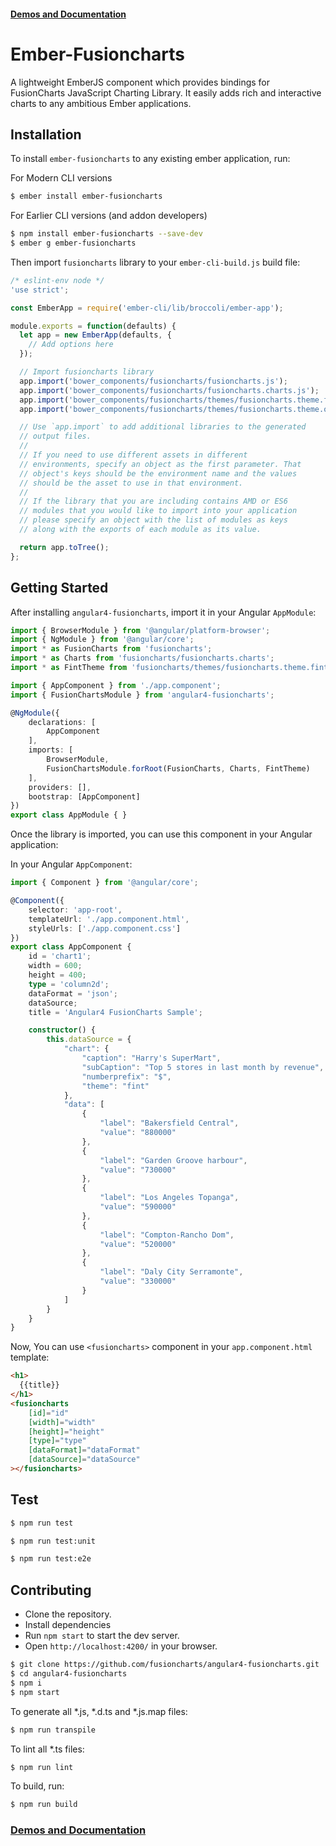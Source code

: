 
#### [Demos and Documentation](https://fusioncharts.github.io/ember-fusioncharts/)

# Ember-Fusioncharts

A lightweight EmberJS component which provides bindings for FusionCharts JavaScript Charting Library. It easily adds rich and interactive charts to any ambitious Ember applications.

## Installation

To install `ember-fusioncharts` to any existing ember application, run:

For Modern CLI versions

```bash
$ ember install ember-fusioncharts
```

For Earlier CLI versions (and addon developers)

```bash
$ npm install ember-fusioncharts --save-dev
$ ember g ember-fusioncharts
```

Then import `fusioncharts` library to your `ember-cli-build.js` build file:

```javascript
/* eslint-env node */
'use strict';

const EmberApp = require('ember-cli/lib/broccoli/ember-app');

module.exports = function(defaults) {
  let app = new EmberApp(defaults, {
    // Add options here
  });

  // Import fusioncharts library
  app.import('bower_components/fusioncharts/fusioncharts.js');
  app.import('bower_components/fusioncharts/fusioncharts.charts.js');
  app.import('bower_components/fusioncharts/themes/fusioncharts.theme.fint.js');
  app.import('bower_components/fusioncharts/themes/fusioncharts.theme.ocean.js');

  // Use `app.import` to add additional libraries to the generated
  // output files.
  //
  // If you need to use different assets in different
  // environments, specify an object as the first parameter. That
  // object's keys should be the environment name and the values
  // should be the asset to use in that environment.
  //
  // If the library that you are including contains AMD or ES6
  // modules that you would like to import into your application
  // please specify an object with the list of modules as keys
  // along with the exports of each module as its value.

  return app.toTree();
};

```

## Getting Started

After installing `angular4-fusioncharts`, import it in your Angular `AppModule`:

```typescript
import { BrowserModule } from '@angular/platform-browser';
import { NgModule } from '@angular/core';
import * as FusionCharts from 'fusioncharts';
import * as Charts from 'fusioncharts/fusioncharts.charts';
import * as FintTheme from 'fusioncharts/themes/fusioncharts.theme.fint';

import { AppComponent } from './app.component';
import { FusionChartsModule } from 'angular4-fusioncharts';

@NgModule({
    declarations: [
        AppComponent
    ],
    imports: [
        BrowserModule,
        FusionChartsModule.forRoot(FusionCharts, Charts, FintTheme)
    ],
    providers: [],
    bootstrap: [AppComponent]
})
export class AppModule { }
```

Once the library is imported, you can use this component in your Angular application:

In your Angular `AppComponent`:

```typescript
import { Component } from '@angular/core';

@Component({
    selector: 'app-root',
    templateUrl: './app.component.html',
    styleUrls: ['./app.component.css']
})
export class AppComponent {
    id = 'chart1';
    width = 600;
    height = 400;
    type = 'column2d';
    dataFormat = 'json';
    dataSource;
    title = 'Angular4 FusionCharts Sample';

    constructor() {
        this.dataSource = {
            "chart": {
                "caption": "Harry's SuperMart",
                "subCaption": "Top 5 stores in last month by revenue",
                "numberprefix": "$",
                "theme": "fint"
            },
            "data": [
                {
                    "label": "Bakersfield Central",
                    "value": "880000"
                },
                {
                    "label": "Garden Groove harbour",
                    "value": "730000"
                },
                {
                    "label": "Los Angeles Topanga",
                    "value": "590000"
                },
                {
                    "label": "Compton-Rancho Dom",
                    "value": "520000"
                },
                {
                    "label": "Daly City Serramonte",
                    "value": "330000"
                }
            ]
        }
    }
}
```

Now, You can use `<fusioncharts>` component in your `app.component.html` template:

```html
<h1>
  {{title}}
</h1>
<fusioncharts
    [id]="id"
    [width]="width"
    [height]="height"
    [type]="type"
    [dataFormat]="dataFormat"
    [dataSource]="dataSource"
></fusioncharts>
```

## Test

```sh
$ npm run test

$ npm run test:unit

$ npm run test:e2e
```

## Contributing

* Clone the repository.
* Install dependencies
* Run `npm start` to start the dev server.
* Open `http://localhost:4200/` in your browser.

```sh
$ git clone https://github.com/fusioncharts/angular4-fusioncharts.git
$ cd angular4-fusioncharts
$ npm i
$ npm start
```

To generate all *.js, *.d.ts and *.js.map files:

```sh
$ npm run transpile
```

To lint all *.ts files:

```sh
$ npm run lint
```

To build, run:

```sh
$ npm run build
```

### [Demos and Documentation](https://fusioncharts.github.io/angular4-fusioncharts/) 